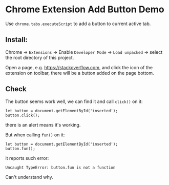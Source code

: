 Chrome Extension Add Button Demo
================================

Use `chrome.tabs.executeScript` to add a button to current active tab.

Install:
-------

Chrome -> `Extensions` -> Enable `Developer Mode` -> `Load unpacked` -> select the root directory of this project.

Open a page, e.g. <https://stackoverflow.com>, and click the icon of the extension on toolbar, there will be a button added on the page bottom.

Check
-----

The button seems work well, we can find it and call `click()` on it:

```
let button = document.getElementById('inserted');
button.click();
```

there is an alert means it's working.

But when calling `fun()` on it:

```
let button = document.getElementById('inserted');
button.fun();
```

it reports such error:

```
Uncaught TypeError: button.fun is not a function
```

Can't understand why.
